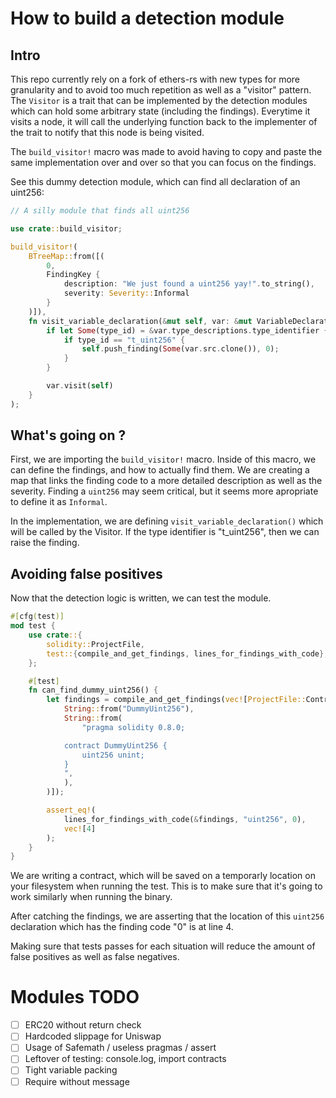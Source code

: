 # How to build a detection module

## Intro

This repo currently rely on a fork of ethers-rs with new types for more granularity and to avoid too much repetition as well as a "visitor" pattern. The `Visitor` is a trait that can be implemented by the detection modules which can hold some arbitrary state (including the findings). Everytime it visits a node, it will call the underlying function back to the implementer of the trait to notify that this node is being visited.

The `build_visitor!` macro was made to avoid having to copy and paste the same implementation over and over so that you can focus on the findings.

See this dummy detection module, which can find all declaration of an uint256:

```rust
// A silly module that finds all uint256

use crate::build_visitor;

build_visitor!(
    BTreeMap::from([(
        0,
        FindingKey {
            description: "We just found a uint256 yay!".to_string(),
            severity: Severity::Informal
        }
    )]),
    fn visit_variable_declaration(&mut self, var: &mut VariableDeclaration) {
        if let Some(type_id) = &var.type_descriptions.type_identifier {
            if type_id == "t_uint256" {
                self.push_finding(Some(var.src.clone()), 0);
            }
        }

        var.visit(self)
    }
);
```

## What's going on ?

First, we are importing the `build_visitor!` macro.
Inside of this macro, we can define the findings, and how to actually find them.
We are creating a map that links the finding code to a more detailed description as well as the severity. Finding a `uint256` may seem critical, but it seems more apropriate to define it as `Informal`.

In the implementation, we are defining `visit_variable_declaration()` which will be called by the Visitor. If the type identifier is "t_uint256", then we can raise the finding.

## Avoiding false positives

Now that the detection logic is written, we can test the module.

```rust
#[cfg(test)]
mod test {
    use crate::{
        solidity::ProjectFile,
        test::{compile_and_get_findings, lines_for_findings_with_code},
    };

    #[test]
    fn can_find_dummy_uint256() {
        let findings = compile_and_get_findings(vec![ProjectFile::Contract(
            String::from("DummyUint256"),
            String::from(
                "pragma solidity 0.8.0;

            contract DummyUint256 {
                uint256 unint;
            }
            ",
            ),
        )]);

        assert_eq!(
            lines_for_findings_with_code(&findings, "uint256", 0),
            vec![4]
        );
    }
}
```

We are writing a contract, which will be saved on a temporarly location on your filesystem when running the test. This is to make sure that it's going to work similarly when running the binary.

After catching the findings, we are asserting that the location of this `uint256` declaration which has the finding code "0" is at line 4.

Making sure that tests passes for each situation will reduce the amount of false positives as well as false negatives.

# Modules TODO
- [ ] ERC20 without return check
- [ ] Hardcoded slippage for Uniswap
- [ ] Usage of Safemath / useless pragmas / assert
- [ ] Leftover of testing: console.log, import contracts
- [ ] Tight variable packing
- [ ] Require without message
